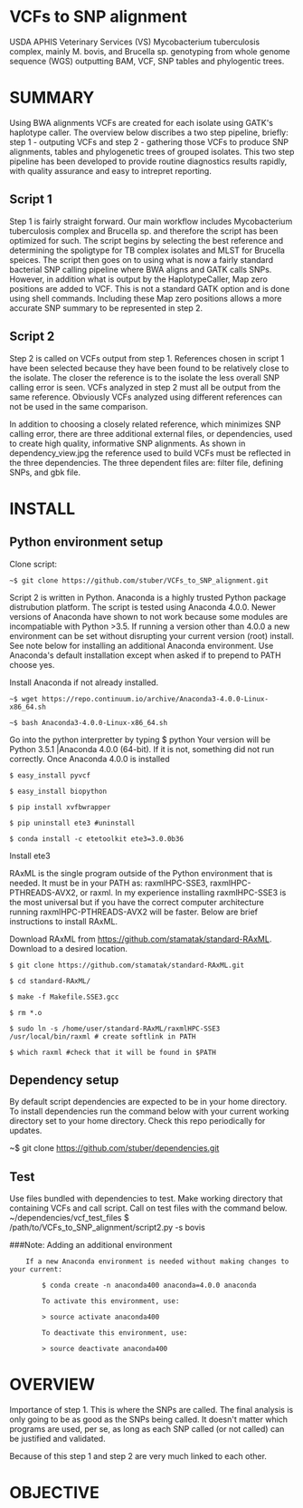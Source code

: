 VCFs to SNP alignment
=====================

USDA APHIS Veterinary Services (VS) Mycobacterium tuberculosis complex, mainly M. bovis, and Brucella sp. genotyping from whole genome sequence (WGS) outputting BAM, VCF, SNP tables and phylogentic trees. 

SUMMARY
========

Using BWA alignments VCFs are created for each isolate using GATK's haplotype caller.  The overview below discribes a two step pipeline, briefly: step 1 - outputing VCFs and step 2 - gathering those VCFs to produce SNP alignments, tables and phylogenetic trees of grouped isolates.  This two step pipeline has been developed to provide routine diagnostics results rapidly, with quality assurance and easy to intrepret reporting.

## Script 1
Step 1 is fairly straight forward.  Our main workflow includes Mycobacterium tuberculosis complex and Brucella sp. and therefore the script has been optimized for such.  The script begins by selecting the best reference and determining the spoligtype for TB complex isolates and MLST for Brucella speices.  The script then goes on to using what is now a fairly standard bacterial SNP calling pipeline where BWA aligns and GATK calls SNPs.  However, in addition what is output by the HaplotypeCaller, Map zero positions are added to VCF.  This is not a standard GATK option and is done using shell commands.  Including these Map zero positions allows a more accurate SNP summary to be represented in step 2.

## Script 2
Step 2 is called on VCFs output from step 1.  References chosen in script 1 have been selected because they have been found to be relatively close to the isolate.  The closer the reference is to the isolate the less overall SNP calling error is seen.  VCFs analyzed in step 2 must all be output from the same reference.  Obviously VCFs analyzed using different references can not be used in the same comparison.


In addition to choosing a closely related reference, which minimizes SNP calling error, there are three additional external files, or dependencies, used to create high quality, informative SNP alignments.  As shown in dependency_view.jpg the reference used to build VCFs must be reflected in the three dependencies.  The three dependent files are: filter file, defining SNPs, and gbk file.

INSTALL
=======

## Python environment setup

Clone script: 


    ~$ git clone https://github.com/stuber/VCFs_to_SNP_alignment.git


Script 2 is written in Python.  Anaconda is a highly trusted Python package distrubution platform.  The script is tested using Anaconda 4.0.0.  Newer versions of Anaconda have shown to not work because some modules are incompatiable with Python >3.5.  If running a version other than 4.0.0 a new environment can be set without disrupting your current version (root) install.  See note below for installing an additional Anaconda environment.  Use Anaconda's default installation except when asked if to prepend to PATH choose yes.

Install Anaconda if not already installed.

    ~$ wget https://repo.continuum.io/archive/Anaconda3-4.0.0-Linux-x86_64.sh
    
    ~$ bash Anaconda3-4.0.0-Linux-x86_64.sh
    
Go into the python interpretter by typing $ python
Your version will be Python 3.5.1 |Anaconda 4.0.0 (64-bit).  If it is not, something did not run correctly.
Once Anaconda 4.0.0 is installed

    $ easy_install pyvcf 
    
    $ easy_install biopython
    
    $ pip install xvfbwrapper

<!--    $ easy_install ete3 -->
<!--    -->
<!--If PyQt4 is not found when trying to install ete3, install using:-->

    $ pip uninstall ete3 #uninstall

    $ conda install -c etetoolkit ete3=3.0.0b36
<!---->

<!---->
<!--    $ conda install pyqt=4-->
<!--    -->
<!--    $ easy_install ete3-->
    
Install ete3 
            
RAxML is the single program outside of the Python environment that is needed.  It must be in your PATH as: raxmlHPC-SSE3, raxmlHPC-PTHREADS-AVX2, or raxml.  In my experience installing raxmlHPC-SSE3 is the most universal but if you have the correct computer architecture running raxmlHPC-PTHREADS-AVX2 will be faster.  Below are brief instructions to install RAxML.

Download RAxML from https://github.com/stamatak/standard-RAxML.  Download to a desired location.

    $ git clone https://github.com/stamatak/standard-RAxML.git

    $ cd standard-RAxML/

    $ make -f Makefile.SSE3.gcc

    $ rm *.o

    $ sudo ln -s /home/user/standard-RAxML/raxmlHPC-SSE3 /usr/local/bin/raxml # create softlink in PATH

    $ which raxml #check that it will be found in $PATH    

## Dependency setup
By default script dependencies are expected to be in your home directory.  To install dependencies run the command below with your current working directory set to your home directory.  Check this repo periodically for updates.

~$ git clone https://github.com/stuber/dependencies.git

## Test
Use files bundled with dependencies to test.  Make working directory that containing VCFs and call script.  Call on test files with the command below.
~/dependencies/vcf_test_files $  /path/to/VCFs_to_SNP_alignment/script2.py -s bovis

###Note:  Adding an additional environment

        If a new Anaconda environment is needed without making changes to your current:
        
            $ conda create -n anaconda400 anaconda=4.0.0 anaconda
            
            To activate this environment, use:
            
            > source activate anaconda400
            
            To deactivate this environment, use:
            
            > source deactivate anaconda400

OVERVIEW
========

Importance of step 1.  This is where the SNPs are called.  The final analysis is only going to be as good as the SNPs being called.  It doesn't matter which programs are used, per se, as long as each SNP called (or not called) can be justified and validated.

Because of this step 1 and step 2 are very much linked to each other.


OBJECTIVE
==========


